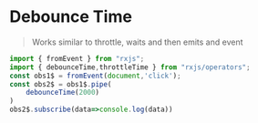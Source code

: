 # Debounce Time

> Works similar to throttle, waits and then emits and event

``` javascript
import { fromEvent } from "rxjs";
import { debounceTime,throttleTime } from "rxjs/operators";
const obs1$ = fromEvent(document,'click');
const obs2$ = obs1$.pipe(
    debounceTime(2000)
)
obs2$.subscribe(data=>console.log(data))

```


